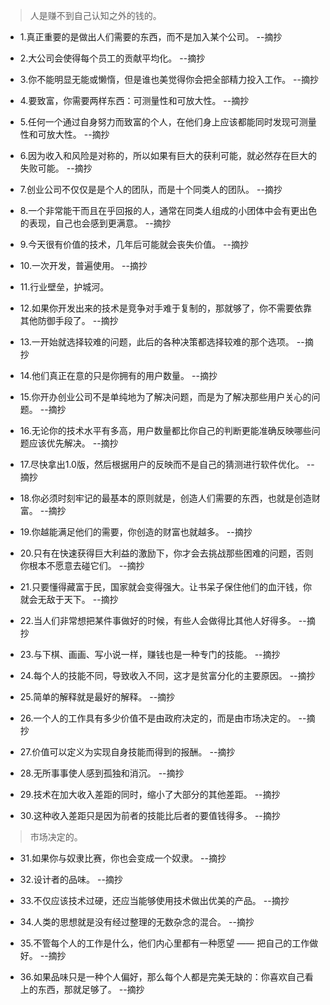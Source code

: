 >人是赚不到自己认知之外的钱的。

- 1.真正重要的是做出人们需要的东西，而不是加入某个公司。 --摘抄

- 2.大公司会使得每个员工的贡献平均化。 --摘抄

- 3.你不能明显无能或懒惰，但是谁也美觉得你会把全部精力投入工作。 --摘抄

- 4.要致富，你需要两样东西：可测量性和可放大性。 --摘抄

- 5.任何一个通过自身努力而致富的个人，在他们身上应该都能同时发现可测量性和可放大性。 --摘抄

- 6.因为收入和风险是对称的，所以如果有巨大的获利可能，就必然存在巨大的失败可能。 --摘抄

- 7.创业公司不仅仅是是个人的团队，而是十个同类人的团队。 --摘抄

- 8.一个非常能干而且在乎回报的人，通常在同类人组成的小团体中会有更出色的表现，自己也会感到更满意。 --摘抄

- 9.今天很有价值的技术，几年后可能就会丧失价值。 --摘抄

- 10.一次开发，普遍使用。 --摘抄

- 11.行业壁垒，护城河。

- 12.如果你开发出来的技术是竞争对手难于复制的，那就够了，你不需要依靠其他防御手段了。 --摘抄

- 13.一开始就选择较难的问题，此后的各种决策都选择较难的那个选项。 --摘抄

- 14.他们真正在意的只是你拥有的用户数量。 --摘抄

- 15.你开办创业公司不是单纯地为了解决问题，而是为了解决那些用户关心的问题。 --摘抄

- 16.无论你的技术水平有多高，用户数量都比你自己的判断更能准确反映哪些问题应该优先解决。 --摘抄

- 17.尽快拿出1.0版，然后根据用户的反映而不是自己的猜测进行软件优化。 --摘抄

- 18.你必须时刻牢记的最基本的原则就是，创造人们需要的东西，也就是创造财富。 --摘抄

- 19.你越能满足他们的需要，你创造的财富也就越多。 --摘抄

- 20.只有在快速获得巨大利益的激励下，你才会去挑战那些困难的问题，否则你根本不愿意去碰它们。 --摘抄

- 21.只要懂得藏富于民，国家就会变得强大。让书呆子保住他们的血汗钱，你就会无敌于天下。 --摘抄

- 22.当人们非常想把某件事做好的时候，有些人会做得比其他人好得多。 --摘抄

- 23.与下棋、画画、写小说一样，赚钱也是一种专门的技能。 --摘抄

- 24.每个人的技能不同，导致收入不同，这才是贫富分化的主要原因。 --摘抄

- 25.简单的解释就是最好的解释。 --摘抄

- 26.一个人的工作具有多少价值不是由政府决定的，而是由市场决定的。 --摘抄

- 27.价值可以定义为实现自身技能而得到的报酬。 --摘抄

- 28.无所事事使人感到孤独和消沉。 --摘抄

- 29.技术在加大收入差距的同时，缩小了大部分的其他差距。 --摘抄

- 30.这种收入差距只是因为前者的技能比后者的要值钱得多。 --摘抄

>市场决定的。

- 31.如果你与奴隶比赛，你也会变成一个奴隶。 --摘抄

- 32.设计者的品味。 --摘抄

- 33.不仅应该技术过硬，还应当能够使用技术做出优美的产品。 --摘抄

- 34.人类的思想就是没有经过整理的无数杂念的混合。 --摘抄

- 35.不管每个人的工作是什么，他们内心里都有一种愿望 —— 把自己的工作做好。 --摘抄

- 36.如果品味只是一种个人偏好，那么每个人都是完美无缺的：你喜欢自己看上的东西，那就足够了。 --摘抄
